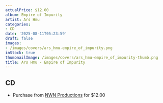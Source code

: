 ```yaml
---
actualPrice: $12.00
album: Empire of Impurity
artist: Ars Hmu
categories:
- CD
date: '2025-08-11T05:23:59'
draft: false
images:
- /images/covers/ars_hmu-empire_of_impurity.png
inStock: true
thumbnailImage: /images/covers/ars_hmu-empire_of_impurity-thumb.png
title: Ars Hmu - Empire of Impurity
---
```


## CD
* Purchase from [NWN Productions](http://shop.nwnprod.com/index.php?route=product/product&path=93&product_id=24720&sort=pd.name&order=ASC) for $12.00
